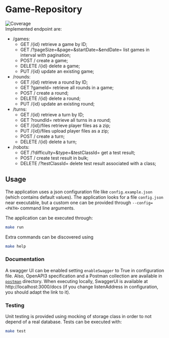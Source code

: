 # Game-Repository  
![Coverage](https://img.shields.io/badge/Coverage-0-red)
<br>
Implemented endpoint are:
* /games:
    - GET /{id} retrieve a game by ID;
    - GET /?pageSize=<integer>&page=<integer>&startDate=<YYYY-MM-DD>&endDate=<YYYY-MM-DD> list games in interval with pagination;
    - POST / create a game;
    - DELETE /{id} delete a game;
    - PUT /{id} update an existing game;
* /rounds:
    - GET /{id} retrieve a round by ID;
    - GET ?gameId=<integer> retrieve all rounds in a game;
    - POST / create a round;
    - DELETE /{id} delete a round;
    - PUT /{id} update an existing round;
* /turns:
    - GET /{id} retrieve a turn by ID;
    - GET ?roundId=<integer> retrieve all turns in a round;
    - GET /{id}/files retrieve player files as a zip;
    - PUT /{id}/files upload player files as a zip;
    - POST / create a turn;
    - DELETE /{id} delete a turn;
* /robots:
    - GET /?difficulty=<string>&type=<integer>&testClassId=<string> get a test result;
    - POST / create test result in bulk;
    - DELETE /?testClassId=<string> delete test result associated with a class; 

## Usage
The application uses a json configuration file like `config.example.json` (which contains default values). The application looks for a file `config.json` near executable, but a custom one can be provided through `--config=<PATH>` command line arguments.

The application can be executed through:
```sh
make run
```

Extra commands can be discovered using
```sh
make help
```

### Documentation
A swagger UI can be enabled setting `enableSwagger` to True in configuration file. Also, OpenAPI3 specification and a Postman collection are available in [`postman`](/postman) directory. When executing locally, SwaggerUI is available at http://localhost:3000/docs (if you change listenAddress in configuration, you should adapt the link to it).

### Testing
Unit testing is provided using mocking of storage class in order to not depend of a real database. Tests can be 
executed with:
```sh
make test
```
